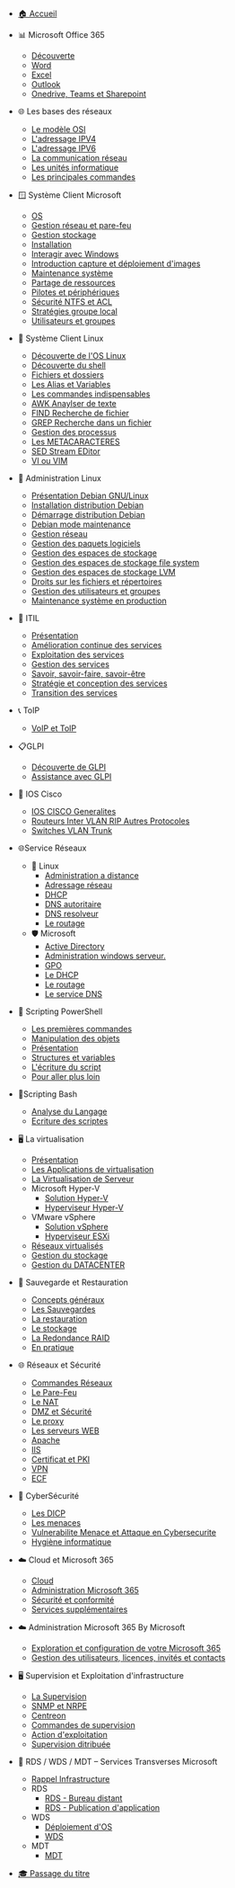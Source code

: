 - [🏠 Accueil](/README.md)

- 📊 Microsoft Office 365
	- [Découverte](/Office365/decouverte.md)
	- [Word](/Office365/word.md)
	- [Excel](/Office365/excel.md)
	- [Outlook](/Office365/outlook.md)
	- [Onedrive, Teams et Sharepoint](/Office365/onedrive-teams-sharepoint.md)
-  🌐 Les bases des réseaux
	- [Le modèle OSI](/Les-Bases-Reseaux/OSI.md)
	- [L'adressage IPV4](/Les-Bases-Reseaux/IPV4.md)
	- [L'adressage IPV6](/Les-Bases-Reseaux/IPV6.md)
	- [La communication réseau](/Les-Bases-Reseaux/Communication-reseau.md)
	- [Les unités informatique](/Les-Bases-Reseaux/Unite-informatique.md)
	- [Les principales commandes](/Les-Bases-Reseaux/Les-commandes.md)
- 🪟 Système Client Microsoft
	- [OS](/Systèmes-clients-microsoft/OS.md)
	- [Gestion réseau et pare-feu](/Systèmes-clients-microsoft/gestion-réseau-et-pare-feu.md)
	- [Gestion stockage](/Systèmes-clients-microsoft/gestion-stockage.md)
	- [Installation](/Systèmes-clients-microsoft/installation.md)
	- [Interagir avec Windows](/Systèmes-clients-microsoft/interagir-avec-windows.md)
	- [Introduction capture et déploiement d'images](/Systèmes-clients-microsoft/images.md)
	- [Maintenance système](/Systèmes-clients-microsoft/maintenance.md)
	- [Partage de ressources](/Systèmes-clients-microsoft/partage-de-ressources.md)
	- [Pilotes et périphériques](/Systèmes-clients-microsoft/pilotes.md)
	- [Sécurité NTFS et ACL](/Systèmes-clients-microsoft/sécurité-ntfs-et-acl.md)
	- [Stratégies groupe local](/Systèmes-clients-microsoft/stratégies-groupe-local.md)
	- [Utilisateurs et groupes](/Systèmes-clients-microsoft/utilisateurs-et-groupes.md)
- 🐧 Système Client Linux
	- [Découverte de l'OS Linux](/Linux_Bases/Utilisation-linux/découverte-os-linux.md)
	- [Découverte du shell](/Linux_Bases/Utilisation-linux/découverte-shell.md)
	- [Fichiers et dossiers](/Linux_Bases/Utilisation-linux/fichiers-et-dossiers.md)
	- [Les Alias et Variables](/Linux_Bases/Les-Alias-et-Variables.md)
	- [Les commandes indispensables](/Linux_Bases/Les-commandes-indispensables.md)
	- [AWK Anaylser de texte](/Linux_Bases/AWK-Analyseur-de-texte.md)
	- [FIND Recherche de fichier](/Linux_Bases/FIND-Recherche-de-fichier.md)
	- [GREP Recherche dans un fichier](/Linux_Bases/GREP-Recherche-dans-un-fichier.md)
	- [Gestion des processus](/Linux_Bases/Gestion-des-processus.md)
	- [Les METACARACTERES](/Linux_Bases/Les-METACARACTERES.md)
	- [SED Stream EDitor](/Linux_Bases/SED-Stream-EDitor.md)
	- [VI ou VIM](/Linux_Bases/VI-ou-VIM.md)
- 🐧 Administration Linux
	- [Présentation Debian GNU/Linux](/administration_linux/présentation-debian-gnulinux.md)
	- [Installation distribution Debian](/administration_linux/installation-distribution-debian.md)
	- [Démarrage distribution Debian](/administration_linux/démarrage-distribution-debian.md)
	- [Debian mode maintenance](/administration_linux/debian-mode-maintenance.md)
	- [Gestion réseau](/administration_linux/gestion-réseau.md)
	- [Gestion des paquets logiciels](/administration_linux/gestion-des-paquets-logiciels.md)
	-  [Gestion des espaces de stockage](/administration_linux/gestion-des-espaces-de-stockage.md)
	- [Gestion des espaces de stockage file system](/administration_linux/gestion-des-espaces-de-stockage-file-system.md)
	- [Gestion des espaces de stockage LVM](/administration_linux/gestion-des-espaces-de-stockage-lvm.md)
	- [Droits sur les fichiers et répertoires](/administration_linux/droits-sur-les-fichiers-et-répertoires.md)
	- [Gestion des utilisateurs et groupes](/administration_linux/gestion-des-utilisateurs-et-groupes.md)
	- [Maintenance système en production](/administration_linux/maintenance-système-en-production.md)
- 📝 ITIL
	- [Présentation](/ITIL/présentation.md)
	- [Amélioration continue des services](/ITIL/amélioration-continue-des-services.md)
	- [Exploitation des services](/ITIL/exploitation-des-services.md)
	- [Gestion des services](/ITIL/gestion-des-services.md)
	- [Savoir, savoir-faire, savoir-être](/ITIL/savoir-savoir-faire-savoir-être.md)
	- [Stratégie et conception des services](/ITIL/stratégie-et-conception-des-services.md)
	- [Transition des services](/ITIL/transition-des-services.md)
- 📞 ToIP
	- [VoIP et ToIP](/TOIP/toip.md)
- 📋GLPI
	-  [Découverte de GLPI](/GLPI/découverte-glpi.md)
	-  [Assistance avec GLPI](/GLPI/assistance-glpi.md)
- 📡 IOS Cisco
	- [IOS CISCO Generalites](/IOS_CISCO/IOS-CISCO-Generalites.md)
	- [Routeurs Inter VLAN RIP Autres Protocoles](/IOS_CISCO/Routeurs-Inter-VLAN-RIP-Autres-Protocoles.md)
	- [Switches VLAN Trunk](/IOS_CISCO/Switches-VLAN-Trunk.md)
- 🌐Service Réseaux
	- 🐧  Linux
		- [Administration a distance](/Service_Reseaux_Linux/Administration-a-distance.md)
		- [Adressage réseau](/Service_Reseaux_Linux/Adressage-reseau.md)
		- [DHCP](/Service_Reseaux_Linux/DHCP.md)
		- [DNS autoritaire](/Service_Reseaux_Linux/DNS-autoritaire.md)
		- [DNS resolveur](/Service_Reseaux_Linux/DNS-resolveur.md)
		- [Le routage](/Service_Reseaux_Linux/Le-routage.md)
	- 🛡️ Microsoft
		- [Active Directory](/Service_Reseaux_Microsoft/Active-Directory.md)
		- [Administration windows serveur.](/Service_Reseaux_Microsoft/Administration-windows-serveur..md)
		- [GPO](/Service_Reseaux_Microsoft/GPO.md)
		- [Le DHCP](/Service_Reseaux_Microsoft/Le-DHCP.md)
		- [Le routage](/Service_Reseaux_Microsoft/Le-routage.md)
		- [Le service DNS](/Service_Reseaux_Microsoft/Le-service-DNS.md)
- 💠 Scripting PowerShell
	- [Les premières commandes](/Scripting_powershell/Les-premieres-commandes.md)
	- [Manipulation des objets](/Scripting_powershell/Manipulation-des-objets.md)
	- [Présentation](/Scripting_powershell/Presentation.md)
	- [Structures et variables](/Scripting_powershell/Structures-et-variables.md)
	- [L'écriture du script](/Scripting_powershell/Ecriture.md)
	- [Pour aller plus loin](/Scripting_powershell/Pour-aller-plus-loin.md)
- 🐚Scripting Bash 
	- [Analyse du Langage](/Scripting_Bash/Analyse-du-Langage.md)
	- [Ecriture des scriptes](/Scripting_Bash/Ecriture-des-scriptes.md)
- 🖥️ La virtualisation
	- [Présentation](/Virtualisation/Presentation.md)
	- [Les Applications de virtualisation](/Virtualisation/Application.md)
	- [La Virtualisation de Serveur](/Virtualisation/Serveur.md)
	- Microsoft Hyper-V
		- [Solution Hyper-V](/Virtualisation/M-hyperV.md)
		- [Hyperviseur Hyper-V](/Virtualisation/Hyper-V.md)
	- VMware vSphere
		- [Solution vSphere](/Virtualisation/vSphere.md)
		- [Hyperviseur ESXi](/Virtualisation/ESXi.md)
	- [Réseaux virtualisés](/Virtualisation/Reseau.md)
	- [Gestion du stockage](/Virtualisation/Stockage.md)
	- [Gestion du DATACENTER](/Virtualisation/Datacenter.md)
- 💾 Sauvegarde et Restauration
	- [Concepts généraux](/Backup/concepts.md)
	- [Les Sauvegardes](/Backup/Save.md)
	- [La restauration](/Backup/Backup.md)
	- [Le stockage](/Backup/Storage.md)
	- [La Redondance RAID](/Backup/Raid.md)
	- [En pratique](/Backup/Practice.md)
- 🌐 Réseaux et Sécurité 
	- [Commandes Réseaux](/Service_Web_Security/Reseau.md)
	- [Le Pare-Feu](/Service_Web_Security/Firewall.md)
	- [Le NAT](/Service_Web_Security/NAT.md)
	- [DMZ et Sécurité](/Service_Web_Security/DMZ.md)
	- [Le proxy](/Service_Web_Security/Proxy.md)
	- [Les serveurs WEB](/Service_Web_Security/Web_Server.md)
	- [Apache](/Service_Web_Security/Apache.md)
	- [IIS](/Service_Web_Security/IIS.md)
	- [Certificat et PKI](/Service_Web_Security/PKI.md)
	- [VPN](/Service_Web_Security/VPN.md)
	- [ECF](/Service_Web_Security/ECF.md)
- 🔐 CyberSécurité
	- [Les DICP](/CyberSecurite/Les-DICP.md)
	- [Les menaces](/CyberSecurite/Les-menaces.md)
	- [Vulnerabilite Menace et Attaque en Cybersecurite](/CyberSecurite/Vulnerabilite-Menace-et-Attaque-en-Cybersecurite.md)
	-  [Hygiène informatique](/CyberSecurite/Hygiene.md)
- ☁️ Cloud et Microsoft 365
	- [Cloud](/M_365/cloud.md)
	- [Administration Microsoft 365](/M_365/Administration_365.md)
	- [Sécurité et conformité](/M_365/security.md)
	- [Services supplémentaires](/M_365/deamon.md)
- ☁️ Administration Microsoft 365 By Microsoft
	- [Exploration et configuration de votre Microsoft 365](/M_365_by_M/Configuration.md)
	- [Gestion des utilisateurs, licences, invités et contacts](/M_365_by_M/gestion.md)
- 🖥️ Supervision et Exploitation d'infrastructure
	- [La Supervision](/Supervision_Exploitation/Supervision.md)
	- [SNMP et NRPE](/Supervision_Exploitation/SNMP_NRPE.md)
	- [Centreon](/Supervision_Exploitation/Centreon.md)
	- [Commandes de supervision](/Supervision_Exploitation/Commandes.md)
	 - [Action d'exploitation](/Supervision_Exploitation/Action_exploitation.md)
	 - [Supervision ditribuée](/Supervision_Exploitation/Superv_distrib.md)
- 🎯 RDS / WDS / MDT – Services Transverses Microsoft
	-  [Rappel Infrastructure](/Services_transverses/Mise_en_place_infra.md)
	- RDS
		- [RDS - Bureau distant](/Services_transverses/RDS.md)
		- [RDS - Publication d'application](/Services_transverses/RDS_APP.md)
	- WDS
		-  [Déploiement d'OS](/Services_transverses/OS.md)
		-  [WDS](/Services_transverses/WDS.md)
	- MDT
		- [MDT](/Services_transverses/MDT.md)
- [🎓 Passage du titre](/TSSR/TSSR.md)
